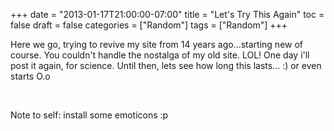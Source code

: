 +++
date = "2013-01-17T21:00:00-07:00"
title = "Let's Try This Again"
toc = false
draft = false
categories = ["Random"]
tags = ["Random"]
+++

<p>Here we go, trying to revive my site from 14 years ago...starting new of course. You couldn't handle the nostalga of my old site. LOL! One day i'll post it again, for science. Until then, lets see how long this lasts... :) or even starts O.o</p>    <p>&nbsp;</p>    <p>Note to self:&nbsp;install some emoticons :p</p>